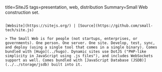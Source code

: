 title=SiteJS
tags=presentation, web, distribution
Summary=Small Web construction set.
~~~~~~

[Website](https://sitejs.org/) | [Source](https://github.com/small-tech/site.js)

> The Small Web is for people (not startups, enterprises, or governments). One person. One server. One site. Develop, test, sync, and deploy (using a single tool that comes in a single binary). Comes bundled with [Hugo](../hugo). Dynamic sites use DotJS ("PHP-like simplicity in JavaScript using .js files"), and includes WebSockets support as well. Comes bundled with [JavaScript Database (JSDB)](../../storage/jsdb) built into it.

